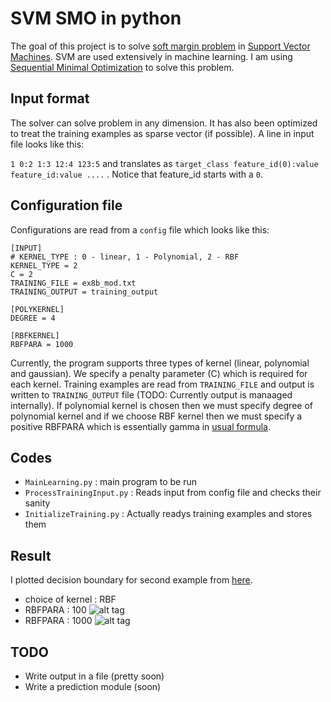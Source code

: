 # SVM SMO in python

The goal of this project is to solve [soft margin problem](https://en.wikipedia.org/wiki/Support_vector_machine#Soft-margin) in [Support Vector Machines](https://en.wikipedia.org/wiki/Support_vector_machine). SVM are used extensively in machine learning. I am using [Sequential Minimal Optimization](research.microsoft.com/pubs/69644/tr-98-14.pdf) to solve this problem.


## Input format 
The solver can solve problem in any dimension. It has also been optimized to treat the training examples as sparse vector (if possible). A line in input file looks like this:

`1 0:2 1:3 12:4 123:5` and translates as `target_class feature_id(0):value feature_id:value ....` . Notice that feature_id starts with a `0`.

## Configuration file
Configurations are read from a `config` file which looks like this:

```
[INPUT]
# KERNEL_TYPE : 0 - linear, 1 - Polynomial, 2 - RBF
KERNEL_TYPE = 2
C = 2
TRAINING_FILE = ex8b_mod.txt
TRAINING_OUTPUT = training_output

[POLYKERNEL]
DEGREE = 4

[RBFKERNEL]
RBFPARA = 1000
```

Currently, the program supports three types of kernel (linear, polynomial and gaussian). We specify a penalty parameter (C) which is required for each kernel. Training examples are read from `TRAINING_FILE` and output is written to `TRAINING_OUTPUT` file (TODO: Currently output is manaaged internally). If polynomial kernel is chosen then we must specify degree of polynomial kernel and if we choose RBF kernel then we must specify a positive RBFPARA which is essentially gamma in [usual formula](https://en.wikipedia.org/wiki/Radial_basis_function_kernel). 

## Codes
* `MainLearning.py` : main program to be run
* `ProcessTrainingInput.py` : Reads input from config file and checks their sanity
* `InitializeTraining.py` : Actually readys training examples and stores them

## Result
I plotted decision boundary for second example from [here](http://openclassroom.stanford.edu/MainFolder/DocumentPage.php?course=MachineLearning&doc=exercises/ex8/ex8.html). 
* choice of kernel : RBF
* RBFPARA : 100
![alt tag](place_holder)
* RBFPARA : 1000 
![alt tag](place_holder)

## TODO
* Write output in a file (pretty soon)
* Write a prediction module (soon)